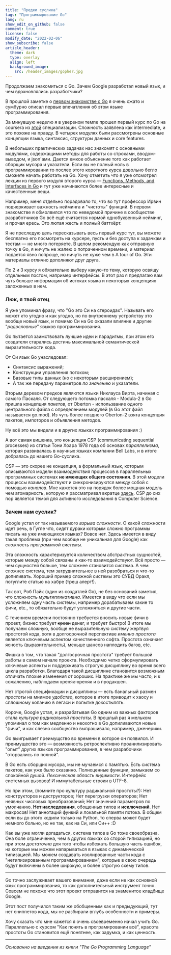 ```yaml
---
title: "Предки суслика"
tags: "Программирование Go"
lang: ru
show_edit_on_github: false
comment: true
license: false
modify_date: "2022-02-06"
show_subscribe: false
article_header:
  theme: dark
  type: overlay
  align: left
  background_image:
    src: /header_images/gopher.jpg
---
```


Продолжаем знакомиться с Go. Зачем Google разработал новый язык, и чем вдохновлялись разработчики?

<!--more-->

В прошлой заметке о [первом знакомстве с Go](2022/01/23/go_language.html) я очень сжато и сумбурно описал первые впечатления об этом языке программирования.

За минувшую неделю я в увереном темпе прошел первый курс по Go на coursera из [этой](https://www.coursera.org/specializations/google-golang) специализации. Сложность заявлена как intermediate, и это похоже на правду. В четырех модулях были рассмотрены основные концепции языка, синтаксис, структуры данных и core features.

В небольших практических задачах нас знакомят с основными модулями, содержащими методы для работы со строками, вводом-выводом, и json'ами. Дается емкое объяснение того как работает сборщик мусора и указатели. Если вы не полный ноль в программировании то послее этого короткого курса довольно бегло сможете начать работать на Go. Хочу отметить что я уже отсмотрел лекции из первого модуля второго курса — [Functions, Methods, and Interfaces in Go](https://www.coursera.org/learn/golang-functions-methods?specialization=google-golang) и тут уже начинаются более интересные и качественные вещи.

Например, меня отдельно порадовало то, что во тут профессор Ирвин подчеркивает важность нейминга и "чистоты" функций. В первом знакомстве я обмолвился что по неведомой причине в сообществе разработчиков Go всё ещё считается нормой однобуквенный нейминг, и прочая ересь. Это лютая жесть и полный баттхёрт.

Я не преследую цель пересказывать весь первый курс тут, вы можете бесплатно его посмотреть на курсере, пусть и без доступа к задачкам и тестам — не много потеряете. В целом рекомендую как отправную точку в Go, я ничуть не жалею о потраченном времени, и материал подается явно попроще, но ничуть не хуже чем в A tour of Go. Эти материалы отлично дополняют друг друга.

По 2 и 3 курсу я обязательно выберу какую-то тему, которую освящу отдельным постом, например интерфейсы. В этот раз я предлагаю вам чуть больше информации об истоках языка и некоторых концепциях заложенных в нем.

### Люк, я твой отец

Я уже упоминал фразу, что  "Go это Си на стероидах". Называть его может кто угодно и как угодно, но по внутреннему устройству это вообще новый язык, и помимо Си на Go оказали влияние и другие "*родословные*" языков программирования.

Go пытается заимствовать лучшие идеи и парадигмы, при этом его создатели старались достичь максимальной семантической выразительности кода.

От Си язык Go унаследовал:
- Синтаксис выражений;
- Конструкции управления потоком;
- Базовые типы данных (но с некоторым расширением);
- А так же передачу параметров *по значению* и указатели.

Вторым деревом предков являются языки Никлауса Вирта, начиная с самого Паскаля. От следующего потомка паскаля - Modula-2 в Go пришла концепция *пакетов*, от Oberton - использвание одного центрального файла с определением модулей (в Go этот файл называется go.mod). Из чуть более позднего Oberton-2 взята концепция пакетов, импоторов и объявления методов.

Ну всё это мы видели и в других языках программирования :)

А вот самая вишенка, это концепция CSP (communicating sequential processes) из статьи Тони Хоара 1978 года об основах *параллелизма*, которая развивалась в научных языках компании Bell Labs, и в итоге добралась до нашего Go-суслика.

CSP — это скорее не концепция, а формальный язык, которым описываются модели взаимодействия процессов в параллельных программных системах **не имеющих общего состояния**. В этой модели процессы взаимодействуют и синхронизируются между собой с помощью *каналов*. Мне кажется это на порядок более мощная модель чем атомарность, которую я рассматривал вкратце [здесь](/2022/01/30/hack_in_codding_1.html). CSP до сих пор является темой для активного исследования в Computer Science.

### Зачем нам суслик?

Google устал от так называемого *взрыва сложности*. О какой сложности идет речь, в Гугле что, сидят дураки которым сложно программы писать на уже имеющихся языках? Вовсе нет. Здесь имеется в виду такая проблема (при чем вообще не уникальная для Google) как *сложность программной системы*.

Эта сложность характеризуется количеством абстрактных сущностей, которые между собой связаны и как-то взаимодействуют. Всё просто — чем сущностей больше, тем сложнее становится система. А чем сложнее система, тем затруднительнее в ней разобраться и что-то допиливать. Хороший пример сложной системы это СУБД Оракл, погуглите статью на хабре (треш алерт!).

Так вот, Роб Пайк (один из создатлей Go), не без оснований заметил, что сложность *мультипликативна*. Имеется в виду что если мы усложняем одну часть системы, например дорабатываем какие то фичи, etc., то обязательно будут усложняться и другие части.

С течением времени постоянно требуется вносить новые фичи в проект, бизнес требует ~~крови~~ денег, и требует быстро! В итоге мы получаем сложную, вообще не выразительную систему жертвуя простотой кода, хотя в долгосрочной перспективе *именно простота* является ключевым аспектом качественного софта. Простота означает ясность (выразительность), меньше шансов наплодить багов, etc.

Фишка в том, что такая "долгосрочная простота" требует большой работы в самом начале проекта. Необходимо четко сформулировать ключевые аспекты и поддерживать строгую дисциплину во время всего цикла разработки. Благодаря такой дисциплине становится возможным отличать плохие изменения от хороших. На практике же мы часто, и к сожалению, наблюдаем хреняк-хреняк и в продакшен.

Нет строгой спецификации и дисциплины — есть банальный размен *простоты* на мнимое *удобство*, которое в итоге приводит к хаосу и сплошному копанию в легаси и попытке докостылять.

Короче, Google устал, и разрабатывая Go одним из важных факторов стала *культура радикальной простоты*. В прошлый раз я мельком упоминал о том как медленно и неохотно в Go допиливаются новые "фичи", и как слезно сообщество выпрашивало, например, дженерики.

Go выигрывает преимущство во времени в которое он появился. И преимущество это — возможность ретроспективно проанилизировать "опыт" других языков программирования, в чем разрабочики "оторвались по полной".

В Go есть сборщик мусора, мы не мучаемся с памятью. Есть система пакетов, как уже было сказанно. Полноценные функции, замыкаем со спокойной душой. *Лексическая область видимости*. Интерфейс системных вызовов! И иммутабельные строки в UTF-8.

Но при этом, (помните про культуру радикальной простоты?): Нет конструкторов и деструкторов; Нет перегрузки операторов; Нет неявных числовых преобразований; Нет значений параметров по умолчанию. **Нет наследования**, обощенных типов и **исключений**. Нет макросов! Нет аннотаций функий и локальной памяти потока. В общем если вы до этого кодили только на Python, то сперва может будет немного больно, но не так, как на Си, или Си++ :D

Как вы уже могли догадаться, система типов в Go тоже своеобразна. Она боле ограниченна, чем в других языках со сторой типизацией, но при этом *достаточна* для того чтобы избежать большую часть ошибок, на которые мы можем напарываться в языках с динамической типизацией. Мы можем создавать изолированные части кода с "нетипизированным программированием", которые в свою очередь будут включены в более широкую, и более строгую схему типов.

---

Go точно заслуживает вашего внимания, даже если не как основной язык программирования, то как дополнительный инструмент точно.
Совсем не похоже что этот проект отправится на знаменитое кладбище Google.

Этот пост получился таким же обобщенным как и предыдующий, тут нет сниппетов кода, мы не разбирали вглубь особенности и примеры.

Хочу сказать что мне кажется я очень своевременно начал учить Go. Параллельно с курсом "Как понять в програмировании всё", красота простоты Go становится ещё понятнее, как задумка, и как ценность.

---
*Основанно на введении из книги "The Go Programming Language"*
